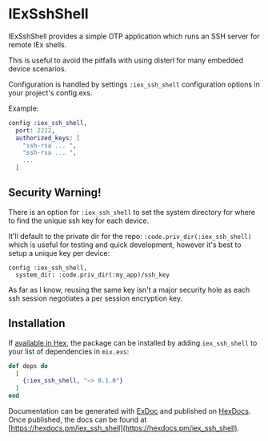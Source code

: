 # IExSshShell


IExSshShell provides a simple OTP application which runs an SSH server for remote IEx shells.

This is useful to avoid the pitfalls with using disterl for many embedded device scenarios.

Configuration is handled by settings `:iex_ssh_shell` configuration options in your project's config.exs. 

Example:

```elixir
config :iex_ssh_shell,
  port: 2222,
  authorized_keys: [
    "ssh-rsa ... ",
    "ssh-rsa ... ",
    ...
  ]

```

## Security Warning! 

There is an option for `:iex_ssh_shell` to set the system directory for where to find the unique ssh key for each device. 

It'll default to the private dir for the repo: `:code.priv_dir(:iex_ssh_shell)` which is useful for testing and quick development, however it's best to setup a unique key per device: 

```
config :iex_ssh_shell,
  system_dir: :code.priv_dir(:my_app)/ssh_key
```

As far as I know, reusing the same key isn't a major security hole as each ssh session negotiates a per session encryption key. 


## Installation

If [available in Hex](https://hex.pm/docs/publish), the package can be installed
by adding `iex_ssh_shell` to your list of dependencies in `mix.exs`:

```elixir
def deps do
  [
    {:iex_ssh_shell, "~> 0.1.0"}
  ]
end
```

Documentation can be generated with [ExDoc](https://github.com/elixir-lang/ex_doc)
and published on [HexDocs](https://hexdocs.pm). Once published, the docs can
be found at [https://hexdocs.pm/iex_ssh_shell](https://hexdocs.pm/iex_ssh_shell).

